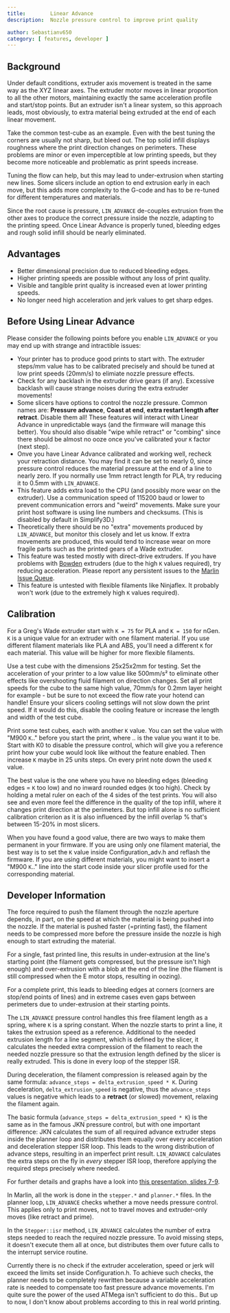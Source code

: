 ```yaml
---
title:        Linear Advance
description:  Nozzle pressure control to improve print quality

author: Sebastianv650
category: [ features, developer ]
---
```


## Background

Under default conditions, extruder axis movement is treated in the same way as the XYZ linear axes. The extruder motor moves in linear proportion to all the other motors, maintaining exactly the same acceleration profile and start/stop points. But an extruder isn't a linear system, so this approach leads, most obviously, to extra material being extruded at the end of each linear movement.

Take the common test-cube as an example. Even with the best tuning the corners are usually not sharp, but bleed out. The top solid infill displays roughness where the print direction changes on perimeters. These problems are minor or even imperceptible at low printing speeds, but they become more noticeable and problematic as print speeds increase.

Tuning the flow can help, but this may lead to under-extrusion when starting new lines. Some slicers include an option to end extrusion early in each move, but this adds more complexity to the G-code and has to be re-tuned for different temperatures and materials.

Since the root cause is pressure, `LIN_ADVANCE` de-couples extrusion from the other axes to produce the correct pressure inside the nozzle, adapting to the printing speed. Once Linear Advance is properly tuned, bleeding edges and rough solid infill should be nearly eliminated.

## Advantages

- Better dimensional precision due to reduced bleeding edges.
- Higher printing speeds are possible without any loss of print quality.
- Visible and tangible print quality is increased even at lower printing speeds.
- No longer need high acceleration and jerk values to get sharp edges.

## Before Using Linear Advance

Please consider the following points before you enable `LIN_ADVANCE` or you may end up with strange and intractible issues:

- Your printer has to produce good prints to start with. The extruder steps/mm value has to be calibrated precisely and should be tuned at low print speeds (20mm/s) to elimiate nozzle pressure effects.
- Check for any backlash in the extruder drive gears (if any). Excessive backlash will cause strange noises during the extra extruder movements!
- Some slicers have options to control the nozzle pressure. Common names are: **Pressure advance**, **Coast at end**, **extra restart length after retract**. Disable them all! These features will interact with Linear Advance in unpredictable ways (and the firmware will manage this better). You should also disable "wipe while retract" or "combing" since there should be almost no ooze once you've calibrated your `K` factor (next step).
- Onve you have Linear Advance calibrated and working well, recheck your retraction distance. You may find it can be set to nearly 0, since pressure control reduces the material pressure at the end of a line to nearly zero. If you normally use 1mm retract length for PLA, try reducing it to 0.5mm with `LIN_ADVANCE`.
- This feature adds extra load to the CPU (and possibly more wear on the extruder). Use a communication speed of 115200 baud or lower to prevent communication errors and "weird" movements. Make sure your print host software is using line numbers and checksums. (This is disabled by default in Simplify3D.)
- Theoretically there should be no "extra" movements produced by `LIN_ADVANCE`, but monitor this closely and let us know. If extra movements are produced, this would tend to increase wear on more fragile parts such as the printed gears of a Wade extruder.
- This feature was tested mostly with direct-drive extruders. If you have problems with [Bowden](http://reprap.org/wiki/Erik%27s_Bowden_Extruder) extruders (due to the high `K` values required), try reducing acceleration. Please report any persistent issues to the [Marlin Issue Queue](https://github.com/MarlinFirmware/Marlin/issues).
- This feature is untested with flexible filaments like Ninjaflex. It probably won't work (due to the extremely high `K` values required).

## Calibration

For a Greg's Wade extruder start with `K = 75` for PLA and `K = 150` for nGen. `K` is a unique value for an extruder with one filament material. If you use different filament materials like PLA and ABS, you'll need a different `K` for each material. This value will be higher for more flexible filaments.

Use a test cube with the dimensions 25x25x2mm for testing. Set the acceleration of your printer to a low value like 500mm/s² to eliminate other effects like overshooting fluid filament on direction changes. Set all print speeds for the cube to the same high value, 70mm/s for 0.2mm layer height for example - but be sure to not exceed the flow rate your hotend can handle! Ensure your slicers cooling settings will not slow down the print speed. If it would do this, disable the cooling feature or increase the length and width of the test cube.

Print some test cubes, each with another `K` value. You can set the value with "M900 `K`.." before you start the print, where .. is the value you want it to be. Start with K0 to disable the pressure control, which will give you a reference print how your cube would look like without the feature enabled.
Then increase `K` maybe in 25 units steps. On every print note down the used `K` value.

The best value is the one where you have no bleeding edges (bleeding edges = `K` too low) and no inward rounded edges (`K` too high). Check by holding a metal ruler on each of the 4 sides of the test prints. You will also see and even more feel the difference in the quality of the top infill, where it changes print direction at the perimeters. But top infill alone is no sufficient calibration criterion as it is also influenced by the infill overlap % that's between 15-20% in most slicers.

When you have found a good value, there are two ways to make them permanent in your firmware. If you are using only one filament material, the best way is to set the `K` value inside Configuration_adv.h and reflash the firmware. If you are using different materials, you might want to insert a "M900 `K`.." line into the start code inside your slicer profile used for the corresponding material.

## Developer Information

The force required to push the filament through the nozzle aperture depends, in part, on the speed at which the material is being pushed into the nozzle. If the material is pushed faster (=printing fast), the filament needs to be compressed more before the pressure inside the nozzle is high enough to start extruding the material.

For a single, fast printed line, this results in under-extrusion at the line's starting point (the filament gets compressed, but the pressure isn't high enough) and over-extrusion with a blob at the end of the line (the filament is still compressed when the E motor stops, resulting in oozing).

For a complete print, this leads to bleeding edges at corners (corners are stop/end points of lines) and in extreme cases even gaps between perimeters due to under-extrusion at their starting points.

The `LIN_ADVANCE` pressure control handles this free filament length as a spring, where `K` is a spring constant. When the nozzle starts to print a line, it takes the extrusion speed as a reference. Additional to the needed extrusion length for a line segment, which is defined by the slicer, it calculates the needed extra compression of the filament to reach the needed nozzle pressure so that the extrusion length defined by the slicer is really extruded. This is done in every loop of the stepper ISR.

During deceleration, the filament compression is released again by the same formula: `advance_steps = delta_extrusion_speed * K`. During deceleration, `delta_extrusion_speed` is negative, thus the `advance_steps` values is negative which leads to a **retract** (or slowed) movement, relaxing the filament again.

The basic formula (`advance_steps = delta_extrusion_speed * K`) is the same as in the famous JKN pressure control, but with one important difference: JKN calculates the sum of all required advance extruder steps inside the planner loop and distributes them equally over every acceleration and deceleration stepper ISR loop. This leads to the wrong distribution of advance steps, resulting in an imperfect print result. `LIN_ADVANCE` calculates the extra steps on the fly in *every* stepper ISR loop, therefore applying the required steps precisely where needed.

For further details and graphs have a look into [this presentation, slides 7-9](https://drive.google.com/file/d/0B5UvosQgK3adaHVtdUI5OFR3VUU/view).

In Marlin, all the work is done in the `stepper.*` and `planner.*` files. In the planner loop, `LIN_ADVANCE` checks whether a move needs pressure control. This applies only to print moves, not to travel moves and extruder-only moves (like retract and prime).

In the `Stepper::isr` method, `LIN_ADVANCE` calculates the number of extra steps needed to reach the required nozzle pressure. To avoid missing steps, it doesn't execute them all at once, but distributes them over future calls to the interrupt service routine.

Currently there is no check if the extruder acceleration, speed or jerk will exceed the limits set inside Configuration.h. To achieve such checks, the planner needs to be completely rewritten because a variable acceleration rate is needed to compensate too fast pressure advance movements. I'm quite sure the power of the used ATMega isn't sufficient to do this.. But up to now, I don't know about problems according to this in real world printing.
